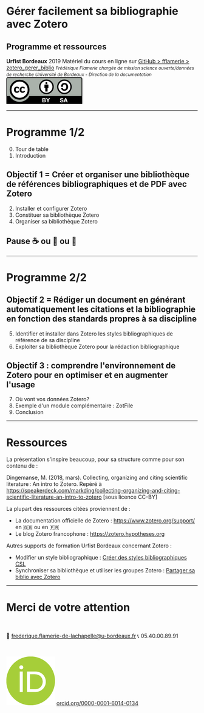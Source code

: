 <!-- $theme: default-->
<!-- page_number: true -->
<!-- $size: 16:9 -->

# Gérer facilement sa bibliographie avec Zotero
## Programme et ressources
**Urfist Bordeaux**
2019
Matériel du cours en ligne sur [GitHub > fflamerie > zotero_gerer_biblio](https://github.com/fflamerie/zotero_gerer_biblio)
<small>
*Frédérique Flamerie* 
*chargée de mission science ouverte/données de recherche*
*Université de Bordeaux - Direction de la documentation*
</small>
![licence_cc](img/by-sa.png)

---

# Programme 1/2

0. Tour de table
1. Introduction

## Objectif 1 = Créer et organiser une bibliothèque de références bibliographiques et de PDF avec Zotero
2. Installer et configurer Zotero
3. Constituer sa bibliothèque Zotero
4. Organiser sa bibliothèque Zotero 

## Pause :coffee: ou :tea: ou :tropical_drink:


---

# Programme 2/2
## Objectif 2 = Rédiger un document en générant automatiquement les citations et la bibliographie en fonction des standards propres à sa discipline

5. Identifier et installer dans Zotero les styles bibliographiques de référence de sa discipline
6. Exploiter sa bibliothèque Zotero pour la rédaction bibliographique

## Objectif 3 : comprendre l'environnement de Zotero pour en optimiser et en augmenter l'usage
7. Où vont vos données Zotero?
8. Exemple d'un module complémentaire :  ZotFile
9.  Conclusion

---

# Ressources

La présentation s'inspire beaucoup, pour sa structure comme pour son contenu de :

Dingemanse, M. (2018, mars). Collecting, organizing and citing scientific literature : An intro to Zotero. Repéré à https://speakerdeck.com/markding/collecting-organizing-and-citing-scientific-literature-an-intro-to-zotero [sous licence CC-BY]

La plupart des ressources citées proviennent de :
* La documentation officielle de Zotero : https://www.zotero.org/support/ en :gb:  ou en :fr: 
* Le blog Zotero francophone : https://zotero.hypotheses.org

Autres supports de formation Urfist Bordeaux concernant Zotero :
* Modifier un style bibliographique :  [Créer des styles bibliographiques CSL](https://github.com/fflamerie/zotero_csl_2018)
* Synchroniser sa bibliothèque et utiliser les groupes Zotero :  [Partager sa biblio avec Zotero](https://github.com/fflamerie/zotero_collaborative)


---



# Merci de votre attention
</br>

:email: frederique.flamerie-de-lachapelle@u-bordeaux.fr
:telephone_receiver: 05.40.00.89.91

</br>

![orcid_logo 30%](img/orcid_logo.png) [orcid.org/0000-0001-6014-0134](https://orcid.org/0000-0001-6014-0134)
